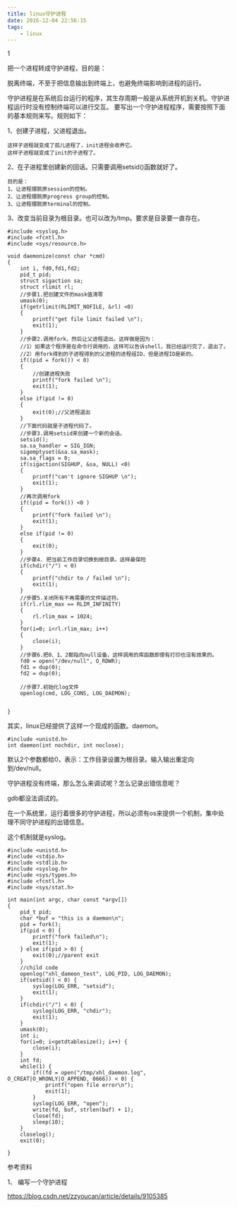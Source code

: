 ```yaml
---
title: linux守护进程
date: 2016-12-04 22:56:15
tags:
	- linux
---
```

1

把一个进程转成守护进程，目的是：

脱离终端，不至于把信息输出到终端上，也避免终端影响到进程的运行。



守护进程是在系统后台运行的程序，其生存周期一般是从系统开机到关机。守护进程运行时没有控制终端可以进行交互。
要写出一个守护进程程序，需要按照下面的基本规则来写。规则如下：

1、创建子进程，父进程退出。

```
这样子进程就变成了孤儿进程了，init进程会收养它。
这样子进程就变成了init的子进程了。
```

2、在子进程里创建新的回话。只需要调用setsid()函数就好了。

```
目的是：
1、让进程摆脱原session的控制。
2、让进程摆脱原progress group的控制。
3、让进程摆脱原terminal的控制。
```

3、改变当前目录为根目录。也可以改为/tmp。要求是目录要一直存在。





```
#include <syslog.h>
#include <fcntl.h>
#include <sys/resource.h>

void daemonize(const char *cmd)
{
	int i, fd0,fd1,fd2;
	pid_t pid;
	struct sigaction sa;
	struct rlimit rl;
	//步骤1.把创建文件的mask值清零
	umask(0);
	if(getrlimit(RLIMIT_NOFILE, &rl) <0)
	{
		printf("get file limit failed \n");
		exit(1);
	}
	//步骤2.调用fork，然后让父进程退出。这样做是因为：
	//1）如果这个程序是在命令行调用的，这样可以告诉shell，我已经运行完了，退出了。
	//2）用fork得到的子进程得到的父进程的进程组ID，但是进程ID是新的。
	if((pid = fork()) < 0)
	{
		//创建进程失败
		printf("fork failed \n");
		exit(1);
	}
	else if(pid != 0)
	{
		exit(0);//父进程退出
	}
	//下面代码就是子进程代码了。
	//步骤3.调用setsid来创建一个新的会话。
	setsid();
	sa.sa_handler = SIG_IGN;
	sigemptyset(&sa.sa_mask);
	sa.sa_flags = 0;
	if(sigaction(SIGHUP, &sa, NULL) <0)
	{
		printf("can't ignore SIGHUP \n");
		exit(1);
	}
	//再次调用fork
	if((pid = fork()) <0 )
	{
		printf("fork failed \n");
		exit(1);
	}
	else if(pid != 0)
	{
		exit(0);
	}
	//步骤4. 把当前工作目录切换到根目录。这样最保险
	if(chdir("/") < 0)
	{
		printf("chdir to / failed \n");
		exit(1);
	}
	//步骤5.关闭所有不再需要的文件描述符。
	if(rl.rlim_max == RLIM_INFINITY)
	{
		rl.rlim_max = 1024;
	}
	for(i=0; i<rl.rlim_max; i++)
	{
		close(i);
	}
	//步骤6.把0、1、2都指向null设备，这样调用的库函数即使有打印也没有效果的。
	fd0 = open("/dev/null", O_RDWR);
	fd1 = dup(0);
	fd2 = dup(0);
	
	//步骤7.初始化log文件
	openlog(cmd, LOG_CONS, LOG_DAEMON);
	
	
}
```



其实，linux已经提供了这样一个现成的函数。daemon。

```
#include <unistd.h>
int daemon(int nochdir, int noclose);
```

默认2个参数都给0，表示：工作目录设置为根目录。输入输出重定向到/dev/null。



守护进程没有终端，那么怎么来调试呢？怎么记录出错信息呢？

gdb都没法调试的。

在一个系统里，运行着很多的守护进程，所以必须有os来提供一个机制，集中处理不同守护进程的出错信息。

这个机制就是syslog。



```
#include <unistd.h>
#include <stdio.h>
#include <stdlib.h>
#include <syslog.h>
#include <sys/types.h>
#include <fcntl.h>
#include <sys/stat.h>

int main(int argc, char const *argv[])
{
    pid_t pid;
    char *buf = "this is a daemon\n";
    pid = fork();
    if(pid < 0) {
        printf("fork failed\n");
        exit(1);
    } else if(pid > 0) {
        exit(0);//parent exit
    }
    //child code
    openlog("xhl_dameon_test", LOG_PID, LOG_DAEMON);
    if(setsid() < 0) {
        syslog(LOG_ERR, "setsid");
        exit(1);
    }
    if(chdir("/") < 0) {
        syslog(LOG_ERR, "chdir");
        exit(1);
    }
    umask(0);
    int i;
    for(i=0; i<getdtablesize(); i++) {
        close(i);
    }
    int fd;
    while(1) {
        if((fd = open("/tmp/xhl_daemon.log", O_CREAT|O_WRONLY|O_APPEND, 0666)) < 0) {
            printf("open file error\n");
            exit(1);
        }
        syslog(LOG_ERR, "open");
        write(fd, buf, strlen(buf) + 1);
        close(fd);
        sleep(10);
    }
    closelog();
    exit(0);

}
```



参考资料

1、 编写一个守护进程

https://blog.csdn.net/zzyoucan/article/details/9105385